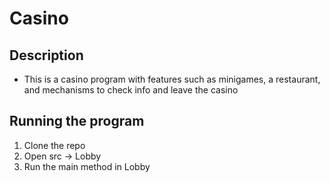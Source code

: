 # Casino
## Description
- This is a casino program with features such as minigames, a restaurant, and mechanisms to check info and leave the casino
## Running the program
1. Clone the repo
2. Open src -> Lobby
3. Run the main method in Lobby

